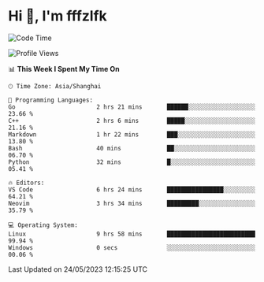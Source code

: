 # Hi 👋, I'm fffzlfk

<!--START_SECTION:waka-->
![Code Time](http://img.shields.io/badge/Code%20Time-223%20hrs%2025%20mins-blue)

![Profile Views](http://img.shields.io/badge/Profile%20Views-1-blue)

📊 **This Week I Spent My Time On** 

```text
🕑︎ Time Zone: Asia/Shanghai

💬 Programming Languages: 
Go                       2 hrs 21 mins       ██████░░░░░░░░░░░░░░░░░░░   23.66 % 
C++                      2 hrs 6 mins        █████░░░░░░░░░░░░░░░░░░░░   21.16 % 
Markdown                 1 hr 22 mins        ███░░░░░░░░░░░░░░░░░░░░░░   13.80 % 
Bash                     40 mins             ██░░░░░░░░░░░░░░░░░░░░░░░   06.70 % 
Python                   32 mins             █░░░░░░░░░░░░░░░░░░░░░░░░   05.41 % 

🔥 Editors: 
VS Code                  6 hrs 24 mins       ████████████████░░░░░░░░░   64.21 % 
Neovim                   3 hrs 34 mins       █████████░░░░░░░░░░░░░░░░   35.79 % 

💻 Operating System: 
Linux                    9 hrs 58 mins       █████████████████████████   99.94 % 
Windows                  0 secs              ░░░░░░░░░░░░░░░░░░░░░░░░░   00.06 % 
```


 Last Updated on 24/05/2023 12:15:25 UTC
<!--END_SECTION:waka-->

